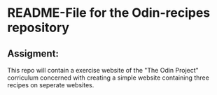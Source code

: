# README-File for the Odin-recipes repository
## Assigment:
This repo will contain a exercise website of the "The Odin Project" corriculum concerned with creating a simple website containing three recipes on seperate websites.